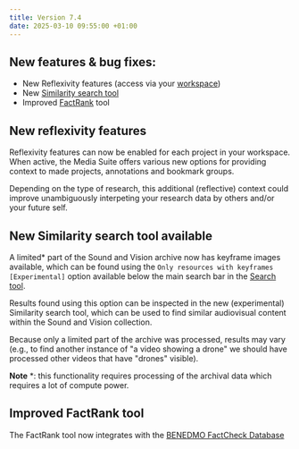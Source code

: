 ```yaml
---
title: Version 7.4
date: 2025-03-10 09:55:00 +01:00
---
```


## New features & bug fixes:

* New Reflexivity features (access via your [workspace](https://mediasuite.clariah.nl/workspace/projects))
* New [Similarity search tool](https://mediasuite.clariah.nl/tool/similarity?cid=daan-catalogue-aggr&id=2101608140120259531&assetId=WEEKNUMMER744-HRE0001C1FB&startTimeRaw=7.06&ak-time=7060)
* Improved [FactRank](https://mediasuite.clariah.nl/tool/factrank) tool

## New reflexivity features

Reflexivity features can now be enabled for each project in your workspace. When active, the Media Suite offers various new options for providing context to made projects, annotations and bookmark groups.

Depending on the type of research, this additional (reflective) context could improve unambiguously interpeting your research data by others and/or your future self.


## New Similarity search tool available

A limited\* part of the Sound and Vision archive now has keyframe images available, which can be found using the `Only resources with keyframes [Experimental]` option available below the main search bar in the [Search tool](https://mediasuite.clariah.nl/tool/single-search).

Results found using this option can be inspected in the new (experimental) Similarity search tool, which can be used to find similar audiovisual content within the Sound and Vision collection.

Because only a limited part of the archive was processed, results may vary (e.g., to find another instance of "a video showing a drone" we should have processed other videos that have "drones" visible).

**Note** \*: this functionality requires processing of the archival data which requires a lot of compute power.


## Improved FactRank tool

The FactRank tool now integrates with the [BENEDMO FactCheck Database](https://factcheck.benedmo.eu)
